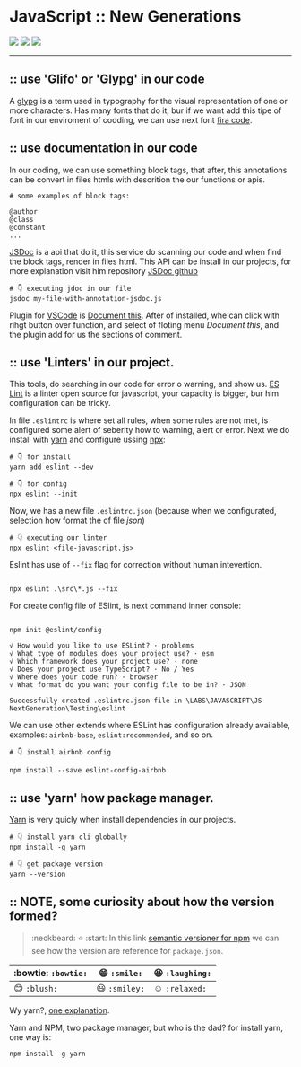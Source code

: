 # JavaScript :: New Generations
![](https://img.shields.io/badge/by-Alejandro.Fuentes-informational?style=flat&logoColor=white&color=cdcdcd)
![](https://img.shields.io/badge/Editor-Visual_Studio_Code-informational?style=flat&logo=visual-studio-code&logoColor=white&color=007ACC)
![](https://img.shields.io/badge/Code-JavaScript-informational?style=flat&logo=javascript&logoColor=white&color=F7DF1E)

---


## :: use 'Glifo' or 'Glypg' in our code
A [glypg][link-wiki-glyph] is a term used in typography for the visual representation of one or more characters.
Has many fonts that do it, bur if we want add  this tipe of font in our enviroment of codding, we can use next font [fira code][link-github-firacode].

## :: use documentation in our code
In our coding, we can use something block tags, that after, this annotations can be convert in files htmls with descrition the our functions or apis.

```
# some examples of block tags:

@author
@class
@constant
...
```

[JSDoc][link-jsdoc] is a api that do it, this service do scanning our code and when find the block tags, render in files html.
This API can be install in our projects, for more explanation visit him repository [JSDoc github][link-github-jsdoc]

```shell
# 👇️ executing jdoc in our file
jsdoc my-file-with-annotation-jsdoc.js
```

Plugin for [VSCode][link-vscode] is [Document this][link-github-plugin-documentthis]. After of installed, whe can click with rihgt button over function, and select of floting menu *Document this*, and the plugin add for us the sections of comment.

## :: use 'Linters' in our project.
This tools, do searching in our code for error o warning, and show us.
[ES Lint][link-eslint] is a linter open source for javascript, your capacity is bigger, bur him configuration can be tricky. 

In file `.eslintrc` is where set all rules, when some rules are not met, is configured some alert of seberity how to warning, alert or error. Next we do install with [yarn][link-yarn] and configure ussing [npx][link-npx]:

```shell
# 👇️ for install
yarn add eslint --dev

# 👇️ for config
npx eslint --init
```
Now, we has a new file `.eslintrc.json` (because when we configurated, selection how format the of file *json*)

```shell
# 👇️ executing our linter
npx eslint <file-javascript.js>
```

Eslint has use of `--fix` flag for correction without human intevertion.

```shell

npx eslint .\src\*.js --fix
```

For create config file of ESlint, is next command inner console:

```shell

npm init @eslint/config

√ How would you like to use ESLint? · problems
√ What type of modules does your project use? · esm
√ Which framework does your project use? · none
√ Does your project use TypeScript? · No / Yes
√ Where does your code run? · browser
√ What format do you want your config file to be in? · JSON

Successfully created .eslintrc.json file in \LABS\JAVASCRIPT\JS-NextGeneration\Testing\eslint

```

We can use other extends where ESLint has configuration already available, examples: `airbnb-base`, `eslint:recommended`, and so on.

```shell
# 👇️ install airbnb config

npm install --save eslint-config-airbnb
```

## :: use 'yarn' how package manager.
[Yarn][link-yarn] is very quicly when install dependencies in our projects.

```shell
# 👇️ install yarn cli globally
npm install -g yarn

# 👇️ get package version
yarn --version
```

## :: NOTE, some curiosity about how the version formed?

>  :neckbeard: :star: :start: In this link [semantic versioner for npm][link-semantic-version-npm] we can see how the version are reference for `package.json`.

| :bowtie: `:bowtie:` | :smile: `:smile:` | :laughing: `:laughing:` |
|---|---|---|
| :blush: `:blush:` | :smiley: `:smiley:` | :relaxed: `:relaxed:` |

Wy yarn?, [one explanation][link-yarn-explanation].

Yarn and NPM, two package manager, but who is the dad? for install yarn, one way is:

```shell
npm install -g yarn
```


<!-- references, link, on so on -->
[link-wiki-glyph]: https://en.wikipedia.org/wiki/Glyph

[link-github-firacode]: https://github.com/tonsky/FiraCode
[link-github-jsdoc]: https://github.com/jsdoc/jsdoc
[link-github-plugin-documentthis]: https://github.com/oouo-diogo-perdigao/vscode-docthis

[link-jsdoc]: https://jsdoc.app/
[link-vscode]: https://code.visualstudio.com/
[link-yarn]: https://yarnpkg.com/
[link-npx]: https://www.npmjs.com/package/npx
[link-eslint]: https://eslint.org/
[link-semantic-version-npm]: https://www.npmjs.com/package/semver
[link-yarn-explanation]: https://engineering.fb.com/2016/10/11/web/yarn-a-new-package-manager-for-javascript/
